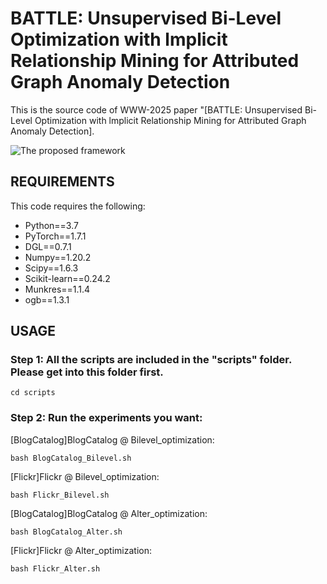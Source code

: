 # BATTLE: Unsupervised Bi-Level Optimization with lmplicit Relationship Mining for Attributed Graph Anomaly Detection

This is the source code of WWW-2025 paper "[BATTLE: Unsupervised Bi-Level Optimization with lmplicit Relationship Mining for Attributed Graph Anomaly Detection]. 

![The proposed framework](framework.png)

## REQUIREMENTS
This code requires the following:
* Python==3.7
* PyTorch==1.7.1
* DGL==0.7.1
* Numpy==1.20.2
* Scipy==1.6.3
* Scikit-learn==0.24.2
* Munkres==1.1.4
* ogb==1.3.1

## USAGE
### Step 1: All the scripts are included in the "scripts" folder. Please get into this folder first.
```
cd scripts
```

### Step 2: Run the experiments you want:

\[BlogCatalog\]BlogCatalog @ Bilevel_optimization:
```
bash BlogCatalog_Bilevel.sh
```
\[Flickr\]Flickr @ Bilevel_optimization:
```
bash Flickr_Bilevel.sh
```
\[BlogCatalog\]BlogCatalog @ Alter_optimization:
```
bash BlogCatalog_Alter.sh
```
\[Flickr\]Flickr @ Alter_optimization:
```
bash Flickr_Alter.sh
```
